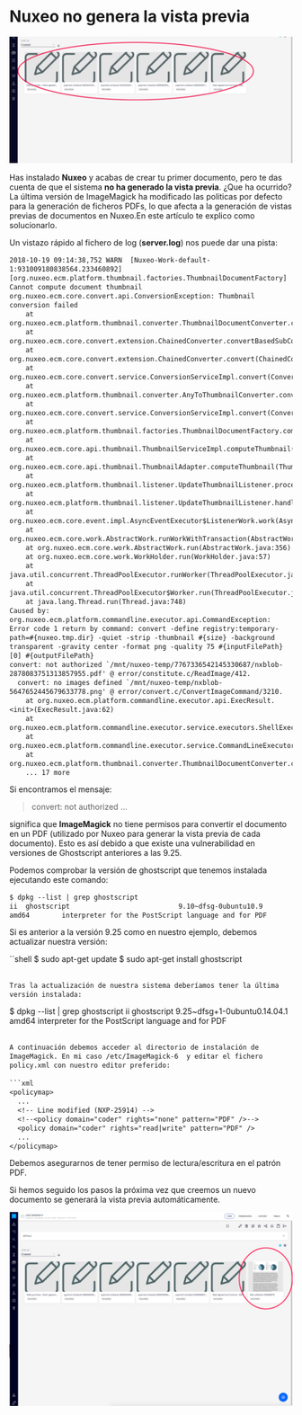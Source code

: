 # Nuxeo no genera la vista previa

![Nuxeo no genera la vista previa](images/nuxeo-no-genera-la-vista-previa-570x255.png "Nuxeo no genera la vista previa")

Has instalado **Nuxeo** y acabas de crear tu primer documento, pero te das cuenta de que el sistema **no ha generado la vista previa**. ¿Que ha ocurrido? La última versión de ImageMagick ha modificado las politicas por defecto para la generación de ficheros PDFs, lo que afecta a la generación de vistas previas de documentos en Nuxeo.En este artículo te explico como solucionarlo.

Un vistazo rápido al fichero de log (**server.log**) nos puede dar una pista:

```
2018-10-19 09:14:38,752 WARN  [Nuxeo-Work-default-1:931009180838564.233460892] [org.nuxeo.ecm.platform.thumbnail.factories.ThumbnailDocumentFactory] Cannot compute document thumbnail
org.nuxeo.ecm.core.convert.api.ConversionException: Thumbnail conversion failed
	at org.nuxeo.ecm.platform.thumbnail.converter.ThumbnailDocumentConverter.convert(ThumbnailDocumentConverter.java:92)
	at org.nuxeo.ecm.core.convert.extension.ChainedConverter.convertBasedSubConverters(ChainedConverter.java:87)
	at org.nuxeo.ecm.core.convert.extension.ChainedConverter.convert(ChainedConverter.java:71)
	at org.nuxeo.ecm.core.convert.service.ConversionServiceImpl.convert(ConversionServiceImpl.java:321)
	at org.nuxeo.ecm.platform.thumbnail.converter.AnyToThumbnailConverter.convert(AnyToThumbnailConverter.java:77)
	at org.nuxeo.ecm.core.convert.service.ConversionServiceImpl.convert(ConversionServiceImpl.java:321)
	at org.nuxeo.ecm.platform.thumbnail.factories.ThumbnailDocumentFactory.computeThumbnail(ThumbnailDocumentFactory.java:92)
	at org.nuxeo.ecm.core.api.thumbnail.ThumbnailServiceImpl.computeThumbnail(ThumbnailServiceImpl.java:99)
	at org.nuxeo.ecm.core.api.thumbnail.ThumbnailAdapter.computeThumbnail(ThumbnailAdapter.java:58)
	at org.nuxeo.ecm.platform.thumbnail.listener.UpdateThumbnailListener.processDoc(UpdateThumbnailListener.java:67)
	at org.nuxeo.ecm.platform.thumbnail.listener.UpdateThumbnailListener.handleEvent(UpdateThumbnailListener.java:137)
	at org.nuxeo.ecm.core.event.impl.AsyncEventExecutor$ListenerWork.work(AsyncEventExecutor.java:221)
	at org.nuxeo.ecm.core.work.AbstractWork.runWorkWithTransaction(AbstractWork.java:436)
	at org.nuxeo.ecm.core.work.AbstractWork.run(AbstractWork.java:356)
	at org.nuxeo.ecm.core.work.WorkHolder.run(WorkHolder.java:57)
	at java.util.concurrent.ThreadPoolExecutor.runWorker(ThreadPoolExecutor.java:1149)
	at java.util.concurrent.ThreadPoolExecutor$Worker.run(ThreadPoolExecutor.java:624)
	at java.lang.Thread.run(Thread.java:748)
Caused by: org.nuxeo.ecm.platform.commandline.executor.api.CommandException: Error code 1 return by command: convert -define registry:temporary-path=#{nuxeo.tmp.dir} -quiet -strip -thumbnail #{size} -background transparent -gravity center -format png -quality 75 #{inputFilePath}[0] #{outputFilePath}
convert: not authorized `/mnt/nuxeo-temp/7767336542145330687/nxblob-2878083751313857955.pdf' @ error/constitute.c/ReadImage/412.
  convert: no images defined `/mnt/nuxeo-temp/nxblob-5647652445679633778.png' @ error/convert.c/ConvertImageCommand/3210.
	at org.nuxeo.ecm.platform.commandline.executor.api.ExecResult.<init>(ExecResult.java:62)
	at org.nuxeo.ecm.platform.commandline.executor.service.executors.ShellExecutor.exec(ShellExecutor.java:82)
	at org.nuxeo.ecm.platform.commandline.executor.service.CommandLineExecutorComponent.execCommand(CommandLineExecutorComponent.java:173)
	at org.nuxeo.ecm.platform.thumbnail.converter.ThumbnailDocumentConverter.convert(ThumbnailDocumentConverter.java:85)
	... 17 more
```

Si encontramos el mensaje:

> convert: not authorized …

significa que **ImageMagick** no tiene permisos para convertir el documento en un PDF (utilizado por Nuxeo para generar la vista previa de cada documento). Esto es así debido a que existe una vulnerabilidad en versiones de Ghostscript anteriores a las 9.25.

Podemos comprobar la versión de ghostscript que tenemos instalada ejecutando este comando:

```shell
$ dpkg --list | grep ghostscript
ii  ghostscript                           9.10~dfsg-0ubuntu10.9                      amd64        interpreter for the PostScript language and for PDF
```

Si es anterior a la versión 9.25 como en nuestro ejemplo, debemos actualizar nuestra versión:

``shell
$ sudo apt-get update
$ sudo apt-get install ghostscript
```

Tras la actualización de nuestra sistema deberíamos tener la última versión instalada:

```
$ dpkg --list | grep ghostscript
ii  ghostscript                           9.25~dfsg+1-0ubuntu0.14.04.1               amd64        interpreter for the PostScript language and for PDF
```

A continuación debemos acceder al directorio de instalación de ImageMagick. En mi caso /etc/ImageMagick-6  y editar el fichero policy.xml con nuestro editor preferido:

```xml
<policymap>
  ...
  <!-- Line modified (NXP-25914) -->
  <!--<policy domain="coder" rights="none" pattern="PDF" />-->
  <policy domain="coder" rights="read|write" pattern="PDF" />
  ...
</policymap>
```

Debemos asegurarnos de tener permiso de lectura/escritura en el patrón PDF.

Si hemos seguido los pasos la próxima vez que creemos un nuevo documento se generará la vista previa automáticamente.

![Nuxeo: vista previa generada](images/nuxeo-vista-previa-generada.png "Nuxeo: vista previa generada")
 

 

 

 

 